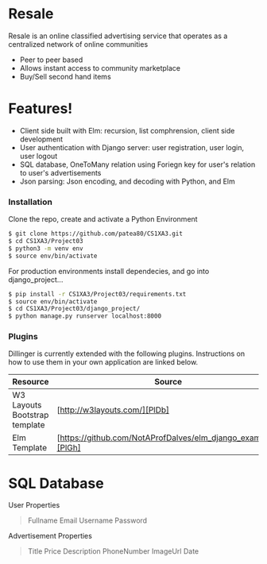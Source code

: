 # Resale 

Resale is an online classified advertising service that operates as a centralized network of online communities

  - Peer to peer based
  - Allows instant access to community marketplace
  - Buy/Sell second hand items

# Features!

  - Client side built with Elm: recursion, list comphrension, client side development
  - User authentication with Django server: user registration, user login, user logout
  - SQL database, OneToMany relation using Foriegn key for user's relation to user's advertisements
  - Json parsing: Json encoding, and decoding with Python, and Elm

### Installation

Clone the repo, create and activate a Python Environment

```sh
$ git clone https://github.com/patea80/CS1XA3.git
$ cd CS1XA3/Project03
$ python3 -m venv env
$ source env/bin/activate
```

For production environments install dependecies, and go into django_project...

```sh
$ pip install -r CS1XA3/Project03/requirements.txt
$ source env/bin/activate
$ cd CS1XA3/Project03/django_project/
$ python manage.py runserver localhost:8000
```

### Plugins

Dillinger is currently extended with the following plugins. Instructions on how to use them in your own application are linked below.

| Resource | Source |
| ------ | ------ |
| W3 Layouts Bootstrap template | [http://w3layouts.com/][PlDb] |
| Elm Template | [https://github.com/NotAProfDalves/elm_django_examples][PlGh] |
# SQL Database
User Properties
> Fullname
> Email
> Username
> Password

Advertisement Properties
> Title
> Price
> Description
> PhoneNumber
> ImageUrl
> Date
